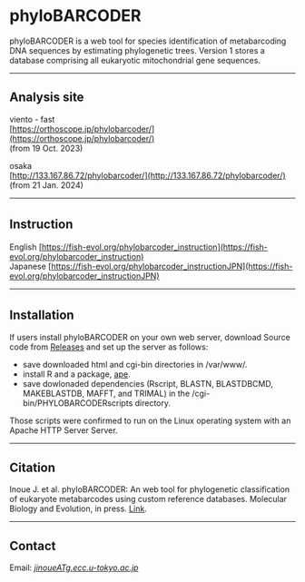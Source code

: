 # phyloBARCODER
phyloBARCODER is a web tool for species identification of metabarcoding DNA sequences by estimating phylogenetic trees. Version 1 stores a database comprising all eukaryotic mitochondrial gene sequences. 


---

## Analysis site   
viento - fast   
[https://orthoscope.jp/phylobarcoder/](https://orthoscope.jp/phylobarcoder/)      
(from 19 Oct. 2023)

osaka   
[http://133.167.86.72/phylobarcoder/](http://133.167.86.72/phylobarcoder/)   
(from 21 Jan. 2024) 

---
## Instruction　　　
English [https://fish-evol.org/phylobarcoder_instruction](https://fish-evol.org/phylobarcoder_instruction)   
Japanese [https://fish-evol.org/phylobarcoder_instructionJPN](https://fish-evol.org/phylobarcoder_instructionJPN)   

---
## Installation　　　
If users install phyloBARCODER on your own web server, download Source code from [Releases](https://github.com/jun-inoue/phyloBARCODER/releases) and set up the server as follows:
- save downloaded html and cgi-bin directories in /var/www/.
- install R and a package, [ape](https://github.com/emmanuelparadis/ape?tab=readme-ov-file).
- save dowlonaded dependencies (Rscript, BLASTN, BLASTDBCMD, MAKEBLASTDB, MAFFT, and TRIMAL) in the /cgi-bin/PHYLOBARCODERscripts directory.   

Those scripts were confirmed to run on the Linux operating system with an Apache HTTP Server Server.   

---
## Citation
Inoue J. et al. 
phyloBARCODER: An web tool for phylogenetic classification of eukaryote metabarcodes using custom reference databases. Molecular Biology and Evolution, in press. [Link](https://academic.oup.com/mbe/advance-article/doi/10.1093/molbev/msae111/7689935?utm_source=advanceaccess&utm_campaign=mbe&utm_medium=email).   

---
## Contact 
Email: [_jinoueATg.ecc.u-tokyo.ac.jp_](http://www.fish-evol.org/index_eng.html)
<br />  
